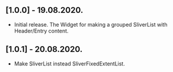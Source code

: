 ## [1.0.0] - 19.08.2020.

* Initial release. The Widget for making a grouped SliverList with Header/Entry content.

## [1.0.1] - 20.08.2020.

* Make SliverList instead SliverFixedExtentList.